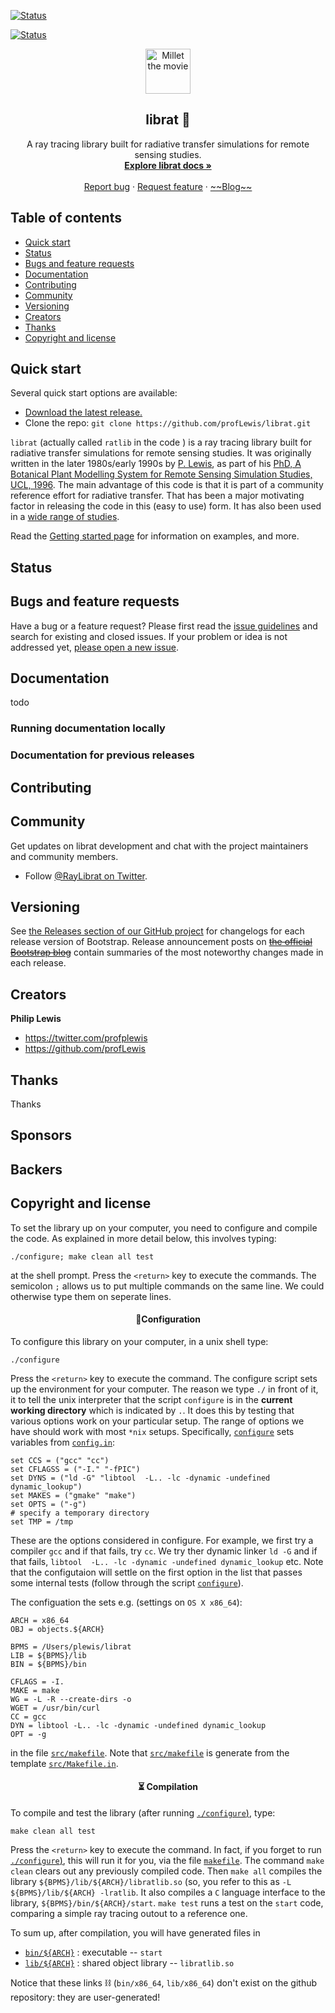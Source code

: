 
[![Status](https://github.com/profLewis/librat/workflows/gcc%20CI%20[ubuntu,macos,windows]/badge.svg)](https://github.com/profLewis/librat/actions)

[![Status](https://github.com/profLewis/librat/workflows/clang%20CI%20[ubuntu,macos]/badge.svg)](https://github.com/profLewis/librat/actions)



<p align="center">
  <a href="https://github.com/profLewis/librat">
    <img src="http://www2.geog.ucl.ac.uk/~plewis/images/millet/millet.gif" alt="Millet the movie" width="72" height="72">
  </a>
</p>
<h2 align="center">librat 🐀</h2>

<p align="center">
  A ray tracing library built for radiative transfer simulations for remote sensing studies.
  <br>
  <a href="https://github.com/profLewis/librat/docs"><strong>Explore librat docs »</strong></a>
  <br>
  <br>
  <a href="https://github.com/profLewis/librat/issues/new?template=bug.md">Report bug</a>
  ·
  <a href="https://github.com/profLewis/librat/issues/new?template=feature.md&labels=feature">Request feature</a>
  ·
  <a href="https://blog.librat.com/">~~Blog~~</a>
</p>

## Table of contents

- [Quick start](#quick-start)
- [Status](#status)
- [Bugs and feature requests](#bugs-and-feature-requests)
- [Documentation](#documentation)
- [Contributing](#contributing)
- [Community](#community)
- [Versioning](#versioning)
- [Creators](#creators)
- [Thanks](#thanks)
- [Copyright and license](#copyright-and-license)


## Quick start

Several quick start options are available:

- [Download the latest release.](https://github.com/profLewis/librat/archive/master.zip)
- Clone the repo: `git clone https://github.com/profLewis/librat.git`

`librat` (actually called `ratlib` in the code ) is a ray tracing library built for radiative transfer simulations for remote sensing studies. It was originally written in the later 1980s/early 1990s by [P. Lewis](http://www2.geog.ucl.ac.uk/~plewis/), as part of his [PhD, A Botanical Plant Modelling System for Remote Sensing
Simulation Studies, UCL, 1996](http://www2.geog.ucl.ac.uk/~plewis/phd). The main advantage of this code is that it is part of a community reference effort for radiative transfer. That has been a major motivating factor in releasing the code in this (easy to use) form. It has also been used in a [wide range of studies](docs/ratindex.md).

Read the [Getting started page](https://github.com/profLewis/librat/docs/getting-started/introduction/) for information on examples, and more.


## Status



## Bugs and feature requests

Have a bug or a feature request? Please first read the [issue guidelines](https://github.com/profLewis/librat/blob/master/.github/CONTRIBUTING.md#using-the-issue-tracker) and search for existing and closed issues. If your problem or idea is not addressed yet, [please open a new issue](https://github.com/profLewis/librat/issues/new).


## Documentation

todo

### Running documentation locally


### Documentation for previous releases


## Contributing

## Community

Get updates on librat development and chat with the project maintainers and community members.

- Follow [@RayLibrat on Twitter](https://twitter.com/RayLibrat).

## Versioning

See [the Releases section of our GitHub project](https://github.com/profLewis/librat/releases) for changelogs for each release version of Bootstrap. Release announcement posts on [~~the official Bootstrap blog~~](https://blog.librat.com/) contain summaries of the most noteworthy changes made in each release.


## Creators

**Philip Lewis**

- <https://twitter.com/profplewis>
- <https://github.com/profLewis>



## Thanks


Thanks 

## Sponsors


## Backers


## Copyright and license



To set the library up on your computer, you need to configure and compile the code. As explained in more detail below, this involves typing:

    ./configure; make clean all test
    
at the shell prompt. Press the `<return>` key to execute the commands. The semicolon `;` allows us to put multiple commands on the same line. We could otherwise type them on seperate lines. 


<h4 align="center">📲Configuration</h4>



To configure this library on your computer, in a unix shell type:

    ./configure

Press the `<return>` key to execute the command. The configure script sets up the environment for your computer. The reason we type `./` in front of it, it to tell the unix interpreter that the script `configure` is in the **current working directory** which is indicated by `.`. It does this by testing that various options work on your particular setup. The range of options we have should work with most `*nix` setups. Specifically, [`configure`](configure)  sets variables from [`config.in`](config.in):

    set CCS = ("gcc" "cc")
    set CFLAGSS = ("-I." "-fPIC")
    set DYNS = ("ld -G" "libtool  -L.. -lc -dynamic -undefined dynamic_lookup")
    set MAKES = ("gmake" "make")
    set OPTS = ("-g")
    # specify a temporary directory
    set TMP = /tmp
    
These are the options considered in configure. For example, we first try a compiler `gcc` and if that fails, try `cc`. We try ther dynamic linker `ld -G` and if that fails, `libtool  -L.. -lc -dynamic -undefined dynamic_lookup` etc. Note that the configutaion will settle on the first option in the list that passes some internal tests (follow through the script [`configure`](configure)).

The configuation the sets e.g. (settings on `OS X x86_64`):

    ARCH = x86_64
    OBJ = objects.${ARCH}

    BPMS = /Users/plewis/librat
    LIB = ${BPMS}/lib
    BIN = ${BPMS}/bin

    CFLAGS = -I.
    MAKE = make
    WG = -L -R --create-dirs -o
    WGET = /usr/bin/curl
    CC = gcc
    DYN = libtool -L.. -lc -dynamic -undefined dynamic_lookup
    OPT = -g

in the file [`src/makefile`](src/makefile). Note that [`src/makefile`](src/makefile) is generate from the template [`src/Makefile.in`](src/Makefile.in).


<h4 align="center">⏳ Compilation</h4>


To compile and test the library (after running [`./configure`)](configure), type:

    make clean all test
    
Press the `<return>` key to execute the command. In fact, if you forget to run [`./configure`)](configure), this will run it for you, via the file [`makefile`](makefile). The command `make clean` clears out any previously compiled code. Then `make all` compiles the library `${BPMS}/lib/${ARCH}/libratlib.so` (so, you refer to this as `-L ${BPMS}/lib/${ARCH} -lratlib`. It also compiles a `C` language interface to the library, `${BPMS}/bin/${ARCH}/start`. `make test` runs a test on the `start` code, comparing a simple ray tracing outout to a reference one.

To sum up, after compilation, you will have generated files in

* [`bin/${ARCH}`](bin/x86_64) : executable -- `start`
* [`lib/${ARCH}`](lib/x86_64) : shared object library -- `libratlib.so`

Notice that these links ⛓ (`bin/x86_64`, `lib/x86_64`)  don't exist on the github repository: they are user-generated!

